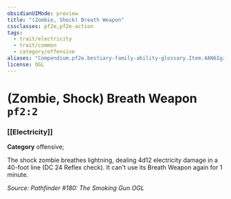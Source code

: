 ```yaml
---
obsidianUIMode: preview
title: "(Zombie, Shock) Breath Weapon"
cssclasses: pf2e,pf2e-action
tags:
  - trait/electricity
  - trait/common
  - category/offensive
aliases: "Compendium.pf2e.bestiary-family-ability-glossary.Item.4AN6IgzsbhjCPYIZ"
license: OGL
---
```

# (Zombie, Shock) Breath Weapon `pf2:2`

### [[Electricity]]

**Category** offensive; 




The shock zombie breathes lightning, dealing 4d12 electricity damage in a 40-foot line (DC 24 Reflex check). It can't use its Breath Weapon again for 1 minute.

*Source: Pathfinder #180: The Smoking Gun*
*OGL*
